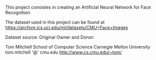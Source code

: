 This project consistes in creating an Artificial Neural Network for Face Recognition.

The dataset used in this project can be found at https://archive.ics.uci.edu/ml/datasets/CMU+Face+Images

Dataset source:
Original Owner and Donor:

Tom Mitchell
School of Computer Science
Carnegie Mellon University
tom.mitchell '@' cmu.edu
http://www.cs.cmu.edu/~tom/